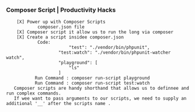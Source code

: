 ###  Composer Script | Productivity Hacks
        [X] Power up with Composer Scripts
                composer.json file
        [X] Composer script it allow us to run the long via composer
        [X] Create a script insidee composer.json
                Code:
                            "test": "./vendor/bin/phpunit",
                        "test:watch": "./vendor/bin/phpunit-watcher watch",
                        "playground": [
                            "ls"
                        ]
               Run Command : composer run-script playground
               Run Command : composer run-script test:watch
       Composer scripts are handy shorthand that allows us to definnee and run complex commands.
       If wee want to pass arguments to our scripts, we need to supply an additional '__' after the scripts name .
